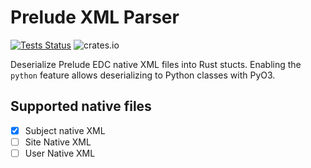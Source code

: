 # Prelude XML Parser

[![Tests Status](https://github.com/pbs-data-solutions/prelude-xml-parser/actions/workflows/testing.yml/badge.svg?branch=main&event=push)](https://github.com/pbs-data-solutions/prelude-xml-parser/actions?query=workflow%3ATesting+branch%3Amain+event%3Apush)
![crates.io](https://img.shields.io/crates/v/prelude-xml-parser.svg?color=brightgreen)

Deserialize Prelude EDC native XML files into Rust stucts. Enabling the `python` feature allows
deserializing to Python classes with PyO3.

## Supported native files

- [x] Subject native XML
- [ ] Site Native XML
- [ ] User Native XML
